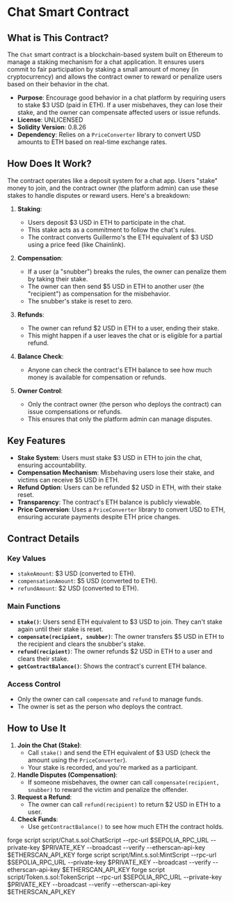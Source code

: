 
# Chat Smart Contract

## What is This Contract?
The `Chat` smart contract is a blockchain-based system built on Ethereum to manage a staking mechanism for a chat application. It ensures users commit to fair participation by staking a small amount of money (in cryptocurrency) and allows the contract owner to reward or penalize users based on their behavior in the chat.

- **Purpose**: Encourage good behavior in a chat platform by requiring users to stake $3 USD (paid in ETH). If a user misbehaves, they can lose their stake, and the owner can compensate affected users or issue refunds.
- **License**: UNLICENSED
- **Solidity Version**: 0.8.26
- **Dependency**: Relies on a `PriceConverter` library to convert USD amounts to ETH based on real-time exchange rates.

## How Does It Work?
The contract operates like a deposit system for a chat app. Users "stake" money to join, and the contract owner (the platform admin) can use these stakes to handle disputes or reward users. Here's a breakdown:

1. **Staking**:
   - Users deposit $3 USD in ETH to participate in the chat.
   - This stake acts as a commitment to follow the chat's rules.
   - The contract converts Guillermo's the ETH equivalent of $3 USD using a price feed (like Chainlink).

2. **Compensation**:
   - If a user (a "snubber") breaks the rules, the owner can penalize them by taking their stake.
   - The owner can then send $5 USD in ETH to another user (the "recipient") as compensation for the misbehavior.
   - The snubber's stake is reset to zero.

3. **Refunds**:
   - The owner can refund $2 USD in ETH to a user, ending their stake.
   - This might happen if a user leaves the chat or is eligible for a partial refund.

4. **Balance Check**:
   - Anyone can check the contract's ETH balance to see how much money is available for compensation or refunds.

5. **Owner Control**:
   - Only the contract owner (the person who deploys the contract) can issue compensations or refunds.
   - This ensures that only the platform admin can manage disputes.

## Key Features
- **Stake System**: Users must stake $3 USD in ETH to join the chat, ensuring accountability.
- **Compensation Mechanism**: Misbehaving users lose their stake, and victims can receive $5 USD in ETH.
- **Refund Option**: Users can be refunded $2 USD in ETH, with their stake reset.
- **Transparency**: The contract's ETH balance is publicly viewable.
- **Price Conversion**: Uses a `PriceConverter` library to convert USD to ETH, ensuring accurate payments despite ETH price changes.

## Contract Details
### Key Values
- `stakeAmount`: $3 USD (converted to ETH).
- `compensationAmount`: $5 USD (converted to ETH).
- `refundAmount`: $2 USD (converted to ETH).

### Main Functions
- **`stake()`**: Users send ETH equivalent to $3 USD to join. They can't stake again until their stake is reset.
- **`compensate(recipient, snubber)`**: The owner transfers $5 USD in ETH to the recipient and clears the snubber's stake.
- **`refund(recipient)`**: The owner refunds $2 USD in ETH to a user and clears their stake.
- **`getContractBalance()`**: Shows the contract's current ETH balance.

### Access Control
- Only the owner can call `compensate` and `refund` to manage funds.
- The owner is set as the person who deploys the contract.

## How to Use It
1. **Join the Chat (Stake)**:
   - Call `stake()` and send the ETH equivalent of $3 USD (check the amount using the `PriceConverter`).
   - Your stake is recorded, and you're marked as a participant.
2. **Handle Disputes (Compensation)**:
   - If someone misbehaves, the owner can call `compensate(recipient, snubber)` to reward the victim and penalize the offender.
3. **Request a Refund**:
   - The owner can call `refund(recipient)` to return $2 USD in ETH to a user.
4. **Check Funds**:
   - Use `getContractBalance()` to see how much ETH the contract holds.






forge script script/Chat.s.sol:ChatScript --rpc-url $SEPOLIA_RPC_URL --private-key $PRIVATE_KEY --broadcast --verify --etherscan-api-key $ETHERSCAN_API_KEY
forge script script/Mint.s.sol:MintScript --rpc-url $SEPOLIA_RPC_URL --private-key $PRIVATE_KEY --broadcast --verify --etherscan-api-key $ETHERSCAN_API_KEY
forge script script/Token.s.sol:TokenScript --rpc-url $SEPOLIA_RPC_URL --private-key $PRIVATE_KEY --broadcast --verify --etherscan-api-key $ETHERSCAN_API_KEY

